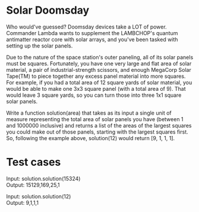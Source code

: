 Solar Doomsday
==============

Who would've guessed? Doomsday devices take a LOT of power.
Commander Lambda wants to supplement the LAMBCHOP's quantum antimatter reactor core with solar arrays, and you've been tasked with setting up the solar panels.

Due to the nature of the space station's outer paneling, all of its solar panels must be squares.
Fortunately, you have one very large and flat area of solar material, a pair of industrial-strength scissors, and enough MegaCorp Solar Tape(TM) to piece together any excess panel material into more squares.
For example, if you had a total area of 12 square yards of solar material, you would be able to make one 3x3 square panel (with a total area of 9).
That would leave 3 square yards, so you can turn those into three 1x1 square solar panels.

Write a function solution(area) that takes as its input a single unit of measure representing the total area of solar panels you have (between 1 and 1000000 inclusive) and returns a list of the areas of the largest squares you could make out of those panels, starting with the largest squares first.
So, following the example above, solution(12) would return [9, 1, 1, 1].

Test cases
==========

Input: solution.solution(15324)  
Output: 15129,169,25,1

Input: solution.solution(12)  
Output: 9,1,1,1
